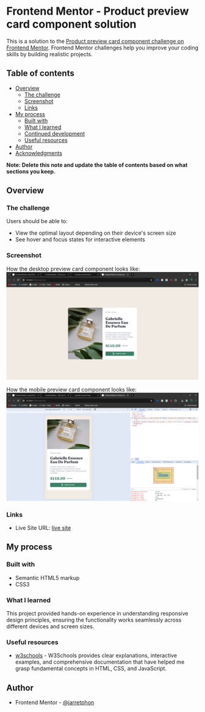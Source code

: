 # Frontend Mentor - Product preview card component solution

This is a solution to the [Product preview card component challenge on Frontend Mentor](https://www.frontendmentor.io/challenges/product-preview-card-component-GO7UmttRfa). Frontend Mentor challenges help you improve your coding skills by building realistic projects. 

## Table of contents

- [Overview](#overview)
  - [The challenge](#the-challenge)
  - [Screenshot](#screenshot)
  - [Links](#links)
- [My process](#my-process)
  - [Built with](#built-with)
  - [What I learned](#what-i-learned)
  - [Continued development](#continued-development)
  - [Useful resources](#useful-resources)
- [Author](#author)
- [Acknowledgments](#acknowledgments)

**Note: Delete this note and update the table of contents based on what sections you keep.**

## Overview

### The challenge

Users should be able to:

- View the optimal layout depending on their device's screen size
- See hover and focus states for interactive elements

### Screenshot

How the desktop preview card component looks like:
![Desktop](./screenshots/Frontend%20Mentor%20_%20Product%20preview%20card%20component%20-%20desktop.png)

How the mobile preview card component looks like:
![Mobile](./screenshots/Frontend%20Mentor%20_%20Product%20preview%20card%20component%20-%20mobile.png)

### Links

- Live Site URL: [live site](https://jarretphon.github.io/frontendmentor/product-preview-card/)

## My process

### Built with

- Semantic HTML5 markup
- CSS3

### What I learned

This project provided hands-on experience in understanding responsive design principles, ensuring the functionality works seamlessly across different devices and screen sizes. 

### Useful resources

- [w3schools](https://www.w3schools.com/) - W3Schools provides clear explanations, interactive examples, and comprehensive documentation that have helped me grasp fundamental concepts in HTML, CSS, and JavaScript. 

## Author
- Frontend Mentor - [@jarretphon](https://www.frontendmentor.io/profile/jarretphon)




